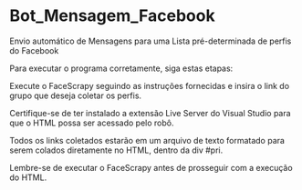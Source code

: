 # Bot_Mensagem_Facebook
Envio automático de Mensagens para uma Lista pré-determinada de perfis do Facebook


Para executar o programa corretamente, siga estas etapas:

Execute o FaceScrapy seguindo as instruções fornecidas e insira o link do grupo que deseja coletar os perfis.

Certifique-se de ter instalado a extensão Live Server do Visual Studio para que o HTML possa ser acessado pelo robô.

Todos os links coletados estarão em um arquivo de texto formatado para serem colados diretamente no HTML, dentro da div #pri.

Lembre-se de executar o FaceScrapy antes de prosseguir com a execução do HTML.
